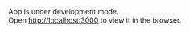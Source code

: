 App is under development mode.<br />
Open [http://localhost:3000](http://localhost:3000) to view it in the browser.
